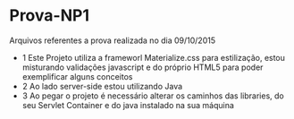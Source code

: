 # Prova-NP1
Arquivos referentes a prova realizada no dia 09/10/2015 
- 1 Este Projeto utiliza a frameworl Materialize.css para estilização, estou misturando validações javascript e do próprio HTML5 
para poder exemplificar alguns conceitos 
- 2 Ao lado server-side estou utilizando Java 
- 3 Ao pegar o projeto é necessário alterar os caminhos das libraries, do seu Servlet Container e do java instalado na sua máquina
